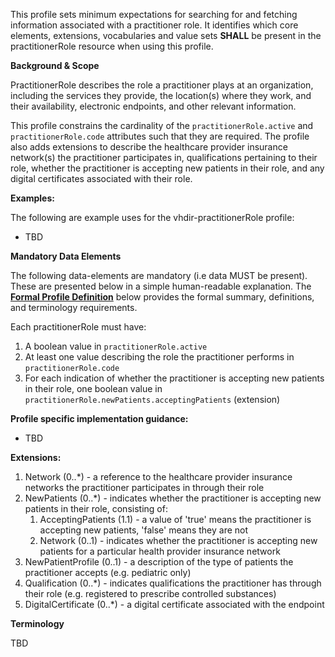 This profile sets minimum expectations for searching for and fetching information associated with a practitioner role. It identifies which core elements, extensions, vocabularies and value sets **SHALL** be present in the practitionerRole resource when using this profile.

**Background & Scope**

PractitionerRole describes the role a practitioner plays at an organization, including the services they provide, the location(s) where they work, and their availability, electronic endpoints, and other relevant information.

This profile constrains the cardinality of the `practitionerRole.active` and `practitionerRole.code` attributes such that they are required. The profile also adds extensions to describe the healthcare provider insurance network(s) the practitioner participates in, qualifications pertaining to their role, whether the practitioner is accepting new patients in their role, and any digital certificates associated with their role.

**Examples:**

The following are example uses for the vhdir-practitionerRole profile:

-  TBD


**Mandatory Data Elements**

The following data-elements are mandatory (i.e data MUST be present). These are presented below in a simple human-readable explanation. The [**Formal Profile Definition**](#profile) below provides the  formal summary, definitions, and  terminology requirements.  

Each practitionerRole must have:

1.  A boolean value in `practitionerRole.active`
1.  At least one value describing the role the practitioner performs in `practitionerRole.code`
1.  For each indication of whether the practitioner is accepting new patients in their role, one boolean value in `practitionerRole.newPatients.acceptingPatients` (extension)


**Profile specific implementation guidance:**

- TBD


**Extensions:**

1.  Network (0..*) - a reference to the healthcare provider insurance networks the practitioner participates in through their role
1.  NewPatients (0..*) - indicates whether the practitioner is accepting new patients in their role, consisting of:
    1.  AcceptingPatients (1.1) - a value of 'true' means the practitioner is accepting new patients, 'false' means they are not
    1.  Network (0..1) - indicates whether the practitioner is accepting new patients for a particular health provider insurance network
1.  NewPatientProfile (0..1) - a description of the type of patients the practitioner accepts (e.g. pediatric only)
1.  Qualification (0..*) - indicates qualifications the practitioner has through their role (e.g. registered to prescribe controlled substances)
1.  DigitalCertificate (0..*) - a digital certificate associated with the endpoint


**Terminology**

TBD
